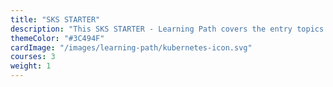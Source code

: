 ```yaml
---
title: "SKS STARTER"
description: "This SKS STARTER - Learning Path covers the entry topics of (managed) Kubernetes for a technical audience and conveys the benefits of containers and container orchestration for modern IT scenarios. It will help you learn how to begin with this new technology, use the associated terminology, understand the components and functions, and why these new technologies are so important."
themeColor: "#3C494F"
cardImage: "/images/learning-path/kubernetes-icon.svg"
courses: 3
weight: 1
---
```

